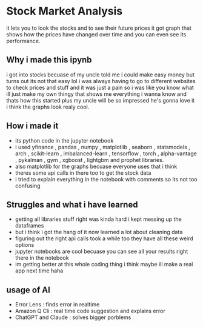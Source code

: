 # Stock Market Analysis

it lets you to look the stocks and to see their future prices it got graph that shows how the prices have changed over time and you can even see its performance.

## Why i made this ipynb

i got into stocks becuase of my uncle told me i could make easy money but turns out its not that easy lol i was always having to go to different websites to check prices and stuff and it was just a pain so i was like you know what ill just make my own thingy that shows me everything i wanna know and thats how this started plus my uncle will be so impressed he's gonna love it i think the graphs look realy cool.

## How i made it

* its python code in the jupyter notebook
* i used yfinance , pandas , numpy , matplotlib , seaborn , statsmodels , arch , scikit-learn , imbalanced-learn , tensorflow , torch , alpha-vantage , pykalman , gym , xgboost , lightgbm and prophet libraries.
* also matplotlib for the graphs becuase everyone uses that i think
* theres some api calls in there too to get the stock data
* i tried to explain everything in the notebook with comments so its not too confusing

## Struggles and what i have learned

* getting all libraries stuff right was kinda hard i kept messing up the dataframes
* but i think i got the hang of it now learned a lot about cleaning data
* figuring out the right api calls took a while too they have all these weird options
* jupyter notebooks are cool becuase you can see all your results right there in the notebook
* im getting better at this whole coding thing i think maybe ill make a real app next time haha

## usage of AI

* Error Lens : finds error in realtime
* Amazon Q Cli : real time code suggestion and explains error
* ChatGPT and Claude : solves bigger porblems